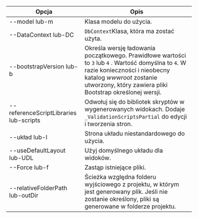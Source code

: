 <!-- Options common to Razor Pages and Controller -->
| Opcja               | Opis|
| ----------------- | ------------ |
| --model lub-m  | Klasa modelu do użycia. |
| --DataContext lub-DC  | `DbContext`Klasa, która ma zostać użyta. |
| --bootstrapVersion lub-b  | Określa wersję ładowania początkowego. Prawidłowe wartości to `3` lub `4` . Wartość domyślna to `4`. W razie konieczności i nieobecny katalog *wwwroot* zostanie utworzony, który zawiera pliki Bootstrap określonej wersji. |
| --referenceScriptLibraries lub-scripts |  Odwołuj się do bibliotek skryptów w wygenerowanych widokach. Dodaje `_ValidationScriptsPartial` do edycji i tworzenia stron. |
| --układ lub-l | Strona układu niestandardowego do użycia. |
| --useDefaultLayout lub-UDL | Użyj domyślnego układu dla widoków. |
| --Force lub-f | Zastąp istniejące pliki. |
| --relativeFolderPath lub-outDir | Ścieżka względna folderu wyjściowego z projektu, w którym jest generowany plik. Jeśli nie zostanie określony, pliki są generowane w folderze projektu. |